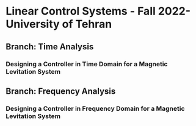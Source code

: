<h1> Linear Control Systems - Fall 2022- University of Tehran </h1>
<h2> Branch: Time Analysis </h2>
<h3> Designing a Controller in Time Domain for a Magnetic Levitation System </h3>
<h2> Branch: Frequency Analysis </h2>
<h3> Designing a Controller in Frequency Domain for a Magnetic Levitation System </h3>
